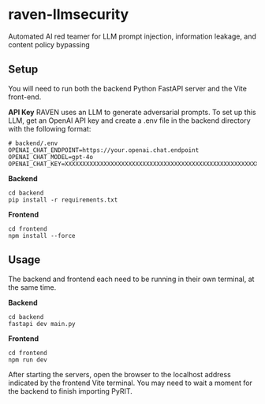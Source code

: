 # raven-llmsecurity
Automated AI red teamer for LLM prompt injection, information leakage, and content policy bypassing

## Setup

You will need to run both the backend Python FastAPI server and the Vite front-end.

**API Key**
RAVEN uses an LLM to generate adversarial prompts. To set up this LLM, get an OpenAI API key and create a .env file in the backend directory with the following format:
```env
# backend/.env
OPENAI_CHAT_ENDPOINT=https://your.openai.chat.endpoint
OPENAI_CHAT_MODEL=gpt-4o
OPENAI_CHAT_KEY=XXXXXXXXXXXXXXXXXXXXXXXXXXXXXXXXXXXXXXXXXXXXXXXXXXXXXXXXXXXXXXXXXXXXXXXXXXXXXXXXXXXX
```

**Backend**
```
cd backend
pip install -r requirements.txt
```

**Frontend**
```
cd frontend
npm install --force
```

## Usage

The backend and frontend each need to be running in their own terminal, at the same time.

**Backend**
```
cd backend
fastapi dev main.py
```

**Frontend**
```
cd frontend
npm run dev
```

After starting the servers, open the browser to the localhost address indicated by the frontend Vite terminal. You may need to wait a moment for the backend to finish importing PyRIT.
